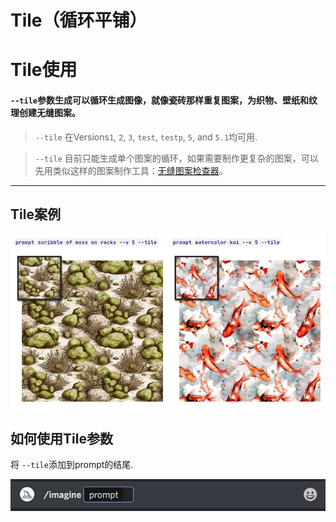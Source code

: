 # Tile（循环平铺）

# Tile使用

#### `--tile`参数生成可以循环生成图像，就像瓷砖那样重复图案，为织物、壁纸和纹理创建无缝图案。

> `--tile` 在Versions`1`, `2`, `3`, `test`, `testp`, `5`, and `5.1`均可用.

> `--tile` 目前只能生成单个图案的循环，如果需要制作更复杂的图案，可以先用类似这样的图案制作工具：[无缝图案检查器](https://www.pycheung.com/checker/)。

------

## Tile案例

![tile](../images/base/tile/tile.png)

## 如何使用Tile参数

将 `--tile`添加到prompt的结尾.

![MJ_Parameter_Tile](../images/base/tile/MJ_Parameter_Tile.gif)